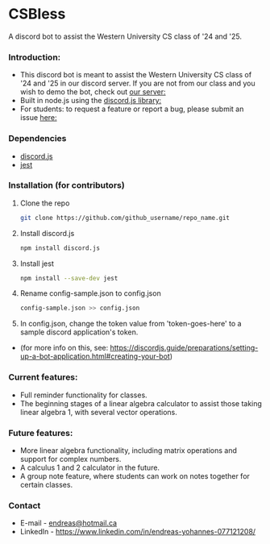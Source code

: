 # CSBless

A discord bot to assist the Western University CS class of '24 and '25.

### Introduction:
* This discord bot is meant to assist the Western University CS class of '24 and '25 in our discord server. If you are not from our class and you wish to demo the bot, check out [our server:](https://discord.gg/txXvqGte)
* Built in node.js using the [discord.js library:](https://github.com/discordjs/discord.js)
* For students: to request a feature or report a bug, please submit an issue [here:](https://github.com/chel-mico/CSBless/issues)

### Dependencies
* [discord.js](https://github.com/discordjs/discord.js)
* [jest](https://github.com/facebook/jest)

### Installation (for contributors)

1. Clone the repo
   ```sh
   git clone https://github.com/github_username/repo_name.git
   ```
2. Install discord.js
   ```sh
   npm install discord.js
   ```
3. Install jest
   ```sh
   npm install --save-dev jest
   ```
4. Rename config-sample.json to config.json
   ```sh
   config-sample.json >> config.json
   ```
5. In config.json, change the token value from 'token-goes-here' to a sample discord application's token. 
* (for more info on this, see: https://discordjs.guide/preparations/setting-up-a-bot-application.html#creating-your-bot)

### Current features:
* Full reminder functionality for classes.
* The beginning stages of a linear algebra calculator to assist those taking linear algebra 1, with several vector operations.

### Future features:
* More linear algebra functionality, including matrix operations and support for complex numbers.
* A calculus 1 and 2 calculator in the future.
* A group note feature, where students can work on notes together for certain classes.

### Contact
* E-mail - endreas@hotmail.ca
* LinkedIn - https://www.linkedin.com/in/endreas-yohannes-077121208/
